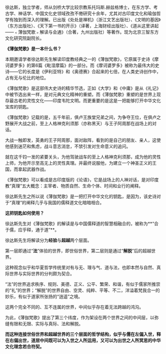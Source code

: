 徐达斯，独立学者，师从剑桥大学比较宗教系托玛斯.赫兹格博士，在东方学、考古学、神话学、中国文化史领域孜孜不倦研究十余年，尤其对古印度文化和瑜伽哲学有独到而深入的理解。已出版《处处是禅机》（浙江文艺出版社）、《文明的基因》（东方出版社）、《天下第一书的开示》（译著，上海财经出版社）、《道从这里讲起——﹤薄伽梵歌﹥解读与会通》（合著，九州出版社）等著作。现为北京三智东方文化研究院副院长。

**《薄伽梵歌》是一本什么书？**

本期邀请学者徐达斯先生解读印度教经典之一的《薄伽梵歌》，它原属于史诗《摩诃婆罗多》的第6篇《毗湿摩篇》的一部分。而《摩诃婆罗多》被称为最伟大的史诗——它的长度是《伊利亚特》和《奥德赛》合起来的七倍，在人类史诗创作中，占有无与伦比的地位。

 《薄伽梵歌》是这部伟大史诗的精华节选，正如《大学》和《中庸》是从《礼记》中被节选出来一样，是对元典文化精神的重塑。而《薄伽梵歌》重塑的是世界上现存最古老的灵性文化——印度韦陀文明。而更重要的是这是一把能够打开中华文化宝库的钥匙。

 《薄伽梵歌》记载的是，五千年前，俱卢王族堂兄弟之间，为争夺王位，在俱卢之野展开大战之前，至上人格神克利须那（亦称黑天）与王子阿周那在战场上的对话。

 大战一触即发，英勇的王子阿周那，面对敌阵，看到的是自己的朋友、亲人，这使他感到迷茫和焦虑，战斗意志消怠，不禁引发对生命意义的追问。

 就在这千钧一发的紧要关头，为他驾驶战车的至上人格神克利须那，成为他的灵性上师，为他开示至高无上的灵性真理。并最终说服他，为建立一个神圣正义的王国，而拿起武器作战。

《薄伽梵歌》可以看成是古印度版的《论语》，它是战场上的人神对话，是对印度教“真理”五大概念：主宰者、物质自然、生命个体、时间和业行的阐释。

 徐达斯先生之所以说《薄伽梵歌》是一把打开中华文化的钥匙，是因为，该史诗对于“真理”的阐释几乎与我国的儒释道文化暗暗相合。

**这把钥匙如何使用？**

徐达斯先生对《薄伽梵歌》的解读是与中国儒释道的智慧相融合的，被称为**“合于儒，应乎释，通于道”**。

徐达斯先生将解读分为**经验**与**超越**两个层面。

第一层即通过“**法**”体验的世界，即世俗世界，第二层则是通过“**解脱**”后的超越世界。

这种观念似乎和华夏哲学传统里对有与无、理与气、道与法，也即本然与自然、真际世界与实际世界的分判颇为契合。

“法”的世界追求秩序、规则、美德、正义、公平、繁荣、和谐，有似于儒家所推崇的“礼”的世界；“解脱”的世界自由、空灵、纯粹、平等、不二，洋溢着梵我合一的妙乐，有似于道家所张扬的“逍遥”之境。

这两个完全不同的、互不连属的世界，中间似乎存在着无法跨越的鸿沟。

为此，《薄伽梵歌》提出了第三个纬度，作为架设在两个世界之间的中间层，以弥缝有限和无限、实际与真际、法和解脱。

**而这种连接世俗世界和超越世界的三个层面的哲学结构，似乎与儒在左偏入世，释在右偏出世，道居中间既可以为入世之人所运用，又可以为出世之人所冥思的中华文化理念若合符契。**